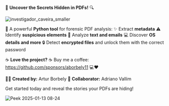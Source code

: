 🚀 **Uncover the Secrets Hidden in PDFs!** 🔍


![investigador_caveira_smaller](https://github.com/user-attachments/assets/f3dad204-7991-415d-b740-608c0b2c18ac)

📄 A powerful **Python tool** for forensic PDF analysis:
✨ Extract **metadata**
⚠️ Identify **suspicious elements**
📝 Analyze **text and emails**
💻 Discover **OS details and more**
🔒 Detect **encrypted files** and unlock them with the correct password


☕ **Love the project?**  ☕ Buy me a coffee: https://github.com/sponsors/aborbely11 💻❤️


👨‍💻 **Created by:** Artur Borbely
🤝 **Collaborator:** Adriano Vallim

Get started today and reveal the stories your PDFs are hiding!

![Peek 2025-01-13 08-24](https://github.com/user-attachments/assets/5a53bb5f-5647-4951-b837-c28417da60d8)
